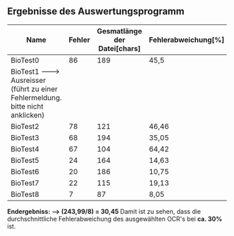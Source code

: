 ## Ergebnisse des Auswertungsprogramm

|Name	| Fehler	|Gesmatlänge der Datei[chars] |Fehlerabweichung[%]|
| ------ | ------ | ------ | ------ |
|BioTest0	|86	|	189		|	 45,5|
|BioTest1 ---> Ausreisser (führt zu einer Fehlermeldung. bitte nicht anklicken)|
|BioTest2	|78	|	121		|	46,46|
|BioTest3	|68	|	194		|	35,05|
|BioTest4	|67	|	104		|	64,42|
|BioTest5	|24	|	164		|	14,63|
|BioTest6	|20	|	186		|	10,75|
|BioTest7	|22	|	115		|	19,13|
|BioTest8	|7	|	87		|	8,05|



**Endergebniss: -->	(243,99/8) = 30,45**
Damit ist zu sehen, dass die durchschnittliche Fehlerabweichung des ausgewählten OCR's bei **ca. 30%** ist.	

